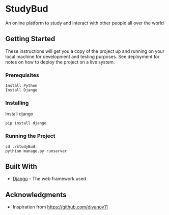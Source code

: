 # StudyBud

An online platform to study and interact with other people all over the world

## Getting Started

These instructions will get you a copy of the project up and running on your local machine for development and testing purposes. See deployment for notes on how to deploy the project on a live system.

### Prerequisites


```
Install Python
Install Django
```

### Installing


Install django

```
pip install django
```

###  Running the Project

```
cd ./studyBud
pythion manage.py runserver
```

## Built With

* [Django]([http://www.dropwizard.io/1.0.2/docs/](https://docs.djangoproject.com/en/5.0/)) - The web framework used


## Acknowledgments

* Inspiration from https://github.com/divanov11
